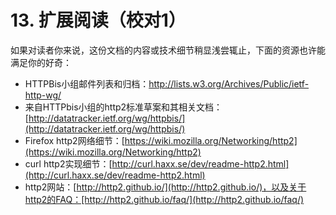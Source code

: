 # 13. 扩展阅读（校对1）

如果对读者你来说，这份文档的内容或技术细节稍显浅尝辄止，下面的资源也许能满足你的好奇：

- HTTPBis小组邮件列表和归档：[http://lists.w3.org/Archives/Public/ietf-
http-wg/](http://lists.w3.org/Archives/Public/ietf-%20http-wg/)
- 来自HTTPbis小组的http2标准草案和其相关文档：[http://datatracker.ietf.org/wg/httpbis/](http://datatracker.ietf.org/wg/httpbis/)
- Firefox http2网络细节：[https://wiki.mozilla.org/Networking/http2](https://wiki.mozilla.org/Networking/http2)
- curl http2实现细节：[http://curl.haxx.se/dev/readme-http2.html](http://curl.haxx.se/dev/readme-http2.html)
- http2网站：[http://http2.github.io/](http://http2.github.io/)，以及关于http2的FAQ：[http://http2.github.io/faq/](http://http2.github.io/faq/)

